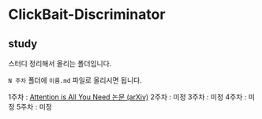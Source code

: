 # ClickBait-Discriminator

## study
스터디 정리해서 올리는 폴더입니다.

`N 주차` 폴더에 `이름.md` 파일로 올리시면 됩니다.

1주차 : [Attention is All You Need 논문 (arXiv)](https://arxiv.org/abs/1706.03762)
2주차 : 미정
3주차 : 미정
4주차 : 미정
5주차 : 미정


